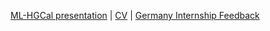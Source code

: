 [ML-HGCal presentation](documents/hgcal_presentation.pdf) \| [CV](documents/cv.pdf) \| [Germany Internship Feedback](documents/de_feedback.pdf)
